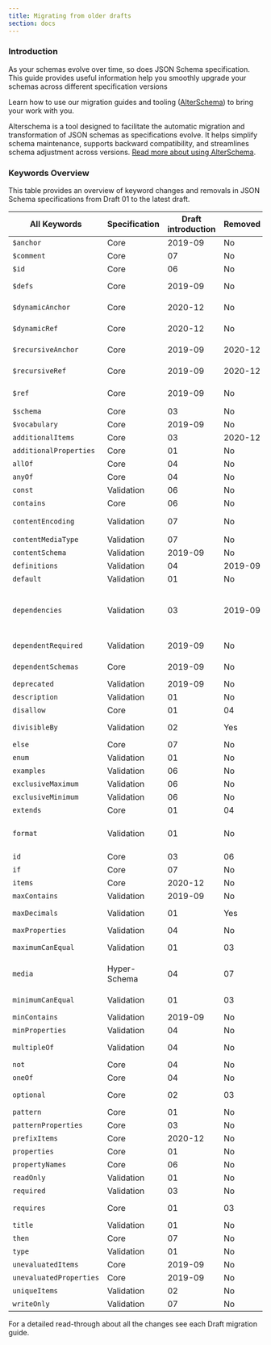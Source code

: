 ```yaml
---
title: Migrating from older drafts
section: docs
---
```


### Introduction

As your schemas evolve over time, so does JSON Schema specification. This guide provides useful information help you smoothly upgrade your schemas across different specification versions

Learn how to use our migration guides and tooling ([AlterSchema](https://alterschema.sourcemeta.com/)) to bring your work with you.

Alterschema is a tool designed to facilitate the automatic migration and transformation of JSON schemas as specifications evolve. It helps simplify schema maintenance, supports backward compatibility, and streamlines schema adjustment across versions. [Read more about using AlterSchema](https://github.com/sourcemeta/alterschema?tab=readme-ov-file).

### Keywords Overview

This table provides an overview of keyword changes and removals in JSON Schema specifications from Draft 01 to the latest draft.

| All Keywords            | Specification | Draft introduction | Removed | Changed                                                                        |
| ----------------------- | ------------- | ------------------ | ------- | ------------------------------------------------------------------------------ |
| `$anchor`               | Core          | 2019-09            | No      | Partially replaced `$id`                                                       |
| `$comment`              | Core          | 07                 | No      |                                                                                |
| `$id`                   | Core          | 06                 | No      | Replaced `id`                                                                  |
| `$defs`                 | Core          | 2019-09            | No      | Replaced `definitions`                                                         |
| `$dynamicAnchor`        | Core          | 2020-12            | No      | Replaced `$recursiveAnchor`                                                    |
| `$dynamicRef`           | Core          | 2020-12            | No      | Replaced `$recursiveRef`                                                       |
| `$recursiveAnchor`      | Core          | 2019-09            | 2020-12 | Replaced by `$dynamicAnchor`                                                   |
| `$recursiveRef`         | Core          | 2019-09            | 2020-12 | Replaced by `$dynamicRef`                                                      |
| `$ref`                  | Core          | 2019-09            | No      | Modified in 2019-09                                                            |
| `$schema`               | Core          | 03                 | No      | No                                                                             |
| `$vocabulary`           | Core          | 2019-09            | No      | No                                                                             |
| `additionalItems`       | Core          | 03                 | 2020-12 | Replaced by `items`                                                            |
| `additionalProperties`  | Core          | 01                 | No      | No                                                                             |
| `allOf`                 | Core          | 04                 | No      | No                                                                             |
| `anyOf`                 | Core          | 04                 | No      | No                                                                             |
| `const`                 | Validation    | 06                 | No      | No                                                                             |
| `contains`              | Core          | 06                 | No      | No                                                                             |
| `contentEncoding`       | Validation    | 07                 | No      | Replaced `media`.`binaryEncoding`                                              |
| `contentMediaType`      | Validation    | 07                 | No      | Replaced `media`.`type`                                                        |
| `contentSchema`         | Validation    | 2019-09            | No      | No                                                                             |
| `definitions`           | Validation    | 04                 | 2019-09 | Replaced by` $defs`                                                            |
| `default`               | Validation    | 01                 | No      | No                                                                             |
| `dependencies`          | Validation    | 03                 | 2019-09 | Replaced `requires` and replaced by `dependentSchemas` and `dependentRequired` |
| `dependentRequired`     | Validation    | 2019-09            | No      | Partially replaced `dependencies`                                              |
| `dependentSchemas`      | Core          | 2019-09            | No      | Partially replaced `dependencies`                                              |
| `deprecated`            | Validation    | 2019-09            | No      | No                                                                             |
| `description`           | Validation    | 01                 | No      | No                                                                             |
| `disallow`              | Core          | 01                 | 04      | Replaced by `not`                                                              |
| `divisibleBy`           | Validation    | 02                 | Yes     | Replaced by `multipleOf`                                                       |
| `else`                  | Core          | 07                 | No      | No                                                                             |
| `enum`                  | Validation    | 01                 | No      | No                                                                             |
| `examples`              | Validation    | 06                 | No      | No                                                                             |
| `exclusiveMaximum`      | Validation    | 06                 | No      | Modified                                                                       |
| `exclusiveMinimum`      | Validation    | 06                 | No      | Modified                                                                       |
| `extends`               | Core          | 01                 | 04      | Replaced by `allOf`                                                            |
| `format`                | Validation    | 01                 | No      | Modified in 04, 06, 07, 2019-09, and 2020-12                                   |
| `id`                    | Core          | 03                 | 06      | Replaced by `$id`                                                              |
| `if`                    | Core          | 07                 | No      | No                                                                             |
| `items`                 | Core          | 2020-12            | No      | No                                                                             |
| `maxContains`           | Validation    | 2019-09            | No      | No                                                                             |
| `maxDecimals`           | Validation    | 01                 | Yes     | Replaced by `divisibleBy`                                                      |
| `maxProperties`         | Validation    | 04                 | No      | No                                                                             |
| `maximumCanEqual`       | Validation    | 01                 | 03      | Replaced by `exclusiveMaximum`                                                 |
| `media`                 | Hyper-Schema  | 04                 | 07      | Replaced by `contentEncoding` and `contentMediaType`                           |
| `minimumCanEqual`       | Validation    | 01                 | 03      | Replaced by `exclusiveMinimum`                                                 |
| `minContains`           | Validation    | 2019-09            | No      | No                                                                             |
| `minProperties`         | Validation    | 04                 | No      | No                                                                             |
| `multipleOf`            | Validation    | 04                 | No      | Replaced `divisibleBy`                                                         |
| `not`                   | Core          | 04                 | No      | No                                                                             |
| `oneOf`                 | Core          | 04                 | No      | No                                                                             |
| `optional`              | Core          | 02                 | 03      | Replaced by `required`                                                         |
| `pattern`               | Core          | 01                 | No      | No                                                                             |
| `patternProperties`     | Core          | 03                 | No      | No                                                                             |
| `prefixItems`           | Core          | 2020-12            | No      | Replaced `items`                                                               |
| `properties`            | Core          | 01                 | No      | No                                                                             |
| `propertyNames`         | Core          | 06                 | No      | No                                                                             |
| `readOnly`              | Validation    | 01                 | No      | No                                                                             |
| `required`              | Validation    | 03                 | No      | No                                                                             |
| `requires`              | Core          | 01                 | 03      | Replaced by `dependencies`                                                     |
| `title`                 | Validation    | 01                 | No      | No                                                                             |
| `then`                  | Core          | 07                 | No      | No                                                                             |
| `type`                  | Validation    | 01                 | No      | Modified in 01                                                                 |
| `unevaluatedItems`      | Core          | 2019-09            | No      | No                                                                             |
| `unevaluatedProperties` | Core          | 2019-09            | No      | No                                                                             |
| `uniqueItems`           | Validation    | 02                 | No      | No                                                                             |
| `writeOnly`             | Validation    | 07                 | No      | No                                                                             |

For a detailed read-through about all the changes see each Draft migration guide.

